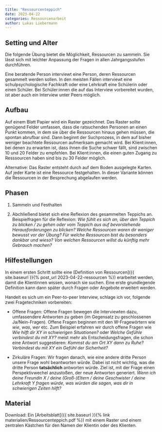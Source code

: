 ```yaml
---
title: "Ressourcenteppich"
date: 2023-04-22
categories: Ressourcenarbeit
author: Lukas Liebermann
---
```


## Setting und Alter

Die folgende Übung bietet die Möglichkeit, Ressourcen zu sammeln. Sie lässt
sich mit leichter Anpassung der Fragen in allen Jahrgangsstufen durchführen.

Eine beratende Person interviewt eine Person, deren Ressourcen gesammelt werden
sollen. In den meisten Fällen interviewt eine schulpsychologische Fachkraft
oder eine Lehrkraft eine Schülerin oder einen Schüler. Bei Schüler:innen die
auf das Interview vorbereitet wurden, ist aber auch ein Interview unter Peers
möglich.

## Aufbau

Auf einem Blatt Papier wird ein Raster gezeichnet. Das Raster sollte genügend
Felder umfassen, dass die ratsuchenden Personen an einen Punkt kommen, in dem
sie über die Ressourcen hinaus gehen müssen, die spontan abrufbar sind. Dann
beginnt der Suchprozess, in dem auf bisher weniger beachtete Ressourcen
aufmerksam gemacht wird. Bei Klient:innen, bei denen zu erwarten ist, dass
ihnen die Suche schwer fällt, sind zwischen 10 und 20 Felder zu empfehlen. Bei
Klient:innen, die einen guten Zugang zu Resssourcen haben sind bis zu 30 Felder
möglich.

Alternative: Das Raster entsteht durch auf dem Boden ausgelegte Karten. Auf
jeder Karte ist eine Ressource festgehalten. In dieser Variante können die
Ressourcen in der Besprechung abgelaufen werden.

## Phasen

1. Sammeln und Festhalten

2. Abchließend bietet sich eine Reflexion des gesammelten Teppichs an.
Beispielfragen für die Reflexion: _Wie fühlt es sich an, über den Teppich zu
blicken / zu gehen oder vom Teppich aus auf bevorstehende Herausforderungen zu
blicken? Welche Ressourcen waren dir weniger bewusst vor der Übung? Für welche
Ressourcen bist du besonders dankbar und wieso? Von welchen Ressourcen willst
du künftig mehr Gebrauch machen?_

## Hilfestellungen

In einem ersten Schritt sollte eine [Definition von Ressourcen]({{ site.baseurl
}}{% post_url 2023-04-22-ressourcen %}) erarbeitet werden, damit die
Klientinnen wissen, wonach sie suchen. Eine erste grundlegende Definition kann
dann später durch Fragen oder Angebote erweitert werden.

Handelt es sich um ein Peer-to-peer Interview, schlage ich vor, folgende zwei
Fragetechniken vorbereiten:

- Offene Fragen: Offene Fragen bewegen die Interviewten dazu, umfassendere
Antworten zu geben (im Gegensatz zu geschlossenen Ja/Nein-Fragen). Offene
Fragen beginnen mit den W-Fragewörtern wie _wie_, _was_, _wer_ etc. Zum
Beispiel erfahren wir durch offene Fragen wie _Wie hilft dir XY in schwierigen
Situationen?_ oder _Welche Gefühle verbindest du mit XY?_ meist mehr als
Entscheidungsfragen, die schon eine Antwort suggestieren: _Kommst du am Ort XY
dann zu Ruhe? Verbindest du mit XY ein Gefühl der Sicherheit?_

- Zirkuläre Fragen: Wir fragen danach, wie eine andere dritte Person unsere
Frage wohl beantworten würde. Dabei ist nicht wichtig, was die dritte Person
**tatsächlich** antworten würde. Ziel ist, mit der Frage einen Perspektivwechel
anzustoßen, der neue Antworten generiert. _Wenn ich deine Freundin X / deine
(Groß-)Eltern / deine Geschwister / deine Lehrkraft Y fragen würde, was würden
die sagen, was dir in schwierigen Zeiten hilft?_

## Material

Download: Ein [Arbeitsblatt]({{ site.baseurl }}{% link
materialien/Ressourcenteppich.pdf %}) mit einem Raster und einem zentralen
Kästchen für den Namen der Klientin oder des Klienten.
